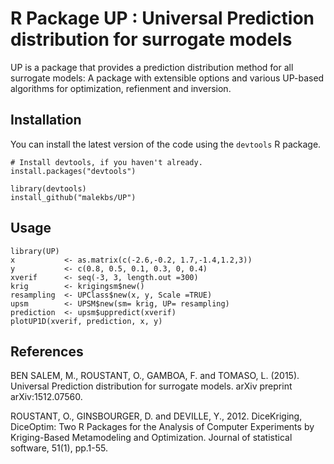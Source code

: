 # R Package UP : Universal Prediction distribution for surrogate models
UP is a package that provides a prediction distribution method for all surrogate models: A package with extensible options and various 
UP-based algorithms for optimization, refienment and inversion.


Installation
------------

You can install the latest version of the code using the `devtools` R package.

```{r}
# Install devtools, if you haven't already.
install.packages("devtools")

library(devtools)
install_github("malekbs/UP")
```

Usage
-----

```
library(UP)
x           <- as.matrix(c(-2.6,-0.2, 1.7,-1.4,1.2,3))
y           <- c(0.8, 0.5, 0.1, 0.3, 0, 0.4)
xverif      <- seq(-3, 3, length.out =300)
krig        <- krigingsm$new()
resampling  <- UPClass$new(x, y, Scale =TRUE) 
upsm        <- UPSM$new(sm= krig, UP= resampling) 
prediction  <- upsm$uppredict(xverif)
plotUP1D(xverif, prediction, x, y)
```


References
---------

BEN SALEM, M., ROUSTANT, O., GAMBOA, F. and TOMASO, L. (2015). Universal Prediction distribution for surrogate models. arXiv preprint arXiv:1512.07560.

ROUSTANT, O., GINSBOURGER, D. and DEVILLE, Y., 2012. DiceKriging, DiceOptim: Two R Packages for the Analysis of Computer Experiments by Kriging-Based Metamodeling and Optimization. Journal of statistical software, 51(1), pp.1-55.
